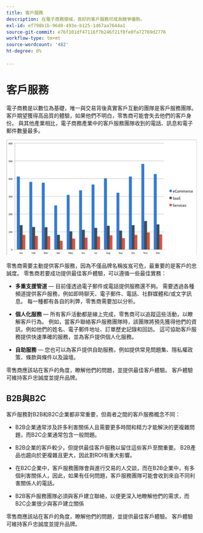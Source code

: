 ```yaml
---
title: 客戶服務
description: 在電子商務領域，良好的客戶服務可成為競爭優勢。
exl-id: ef798b1b-96d0-493e-b125-1d67aa7644a1
source-git-commit: e76f101df47116f7b246f21f0fe0fa72769d2776
workflow-type: tm+mt
source-wordcount: '482'
ht-degree: 0%

---
```


# 客戶服務

電子商務是以數位為基礎，唯一與交易背後真實客戶互動的團隊是客戶服務團隊。 客戶期望獲得高品質的體驗，如果他們不明白，零售商可能會失去他們的客戶身份。 與其他產業相比，電子商務產業中的客戶服務團隊收到的電話、訊息和電子郵件數量最多。

![客戶服務長條圖](../../assets/playbooks/customer-service-chart.png)

零售商需要主動提供客戶服務，因為不僅品牌名稱岌岌可危，最重要的是客戶的忠誠度。 零售商若要成功提供最佳客戶體驗，可以遵循一些最佳實務：

- **多重支援管道** — 目前僅透過電子郵件或電話提供服務還不夠。 需要透過各種頻道提供客戶服務，例如即時聊天、電子郵件、電話、社群媒體和/或文字訊息。 每一種都有各自的利弊，零售商需要加以分析。

- **個人化服務** — 所有客戶活動都是線上完成，零售商可以追蹤這些活動，以瞭解客戶行為。 例如，當客戶聯絡客戶服務團隊時，該團隊將預先獲得他們的資訊，例如他們的姓名、電子郵件地址、訂單歷史記錄和回訪。 這可協助客戶服務提供快速準確的服務，並為客戶提供個人化服務。

- **自助服務** — 您也可以為客戶提供自助服務，例如提供常見問題集、隱私權政策、條款與條件以及論壇。

零售商應該站在客戶的角度，瞭解他們的問題，並提供最佳客戶體驗。 客戶體驗可維持客戶忠誠度並提升品牌。

## B2B與B2C

客戶服務對B2B和B2C企業都非常重要，但兩者之間的客戶服務概念不同：

- B2B企業通常涉及許多利害關係人且需要更多時間和精力才能解決的更複雜問題，而B2C企業通常包含一般問題。

- B2B企業的客戶較少，但提供最佳客戶服務以留住這些客戶至關重要。 B2B產品也趨向於更複雜且更大，因此對ROI有重大影響。

- 在B2C企業中，客戶服務團隊會與進行交易的人交談，而在B2B企業中，有多個利害關係人，因此，如果有任何問題，客戶服務團隊可能會收到來自不同利害關係人的電話。

- B2B客戶服務團隊必須與客戶建立聯絡，以便更深入地瞭解他們的需求，而B2C企業很少與客戶建立關係

零售商應該站在客戶的角度，瞭解他們的問題，並提供最佳客戶體驗。 客戶體驗可維持客戶忠誠度並提升品牌。
